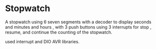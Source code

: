 # Stopwatch

A stopwatch using 6 seven segments with a decoder to display seconds and minutes and hours 
, with 3 push buttons using 3 interrupts for stop 
, resume, and continue the counting of the stopwatch.

used interrupt and DIO AVR libraries.
